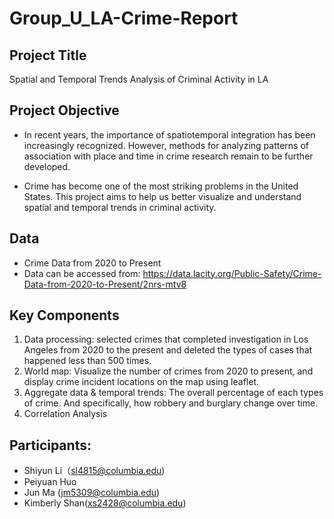 # Group_U_LA-Crime-Report

## Project Title
Spatial and Temporal Trends Analysis of Criminal Activity in LA


## Project Objective

* In recent years, the importance of spatiotemporal integration has been increasingly recognized. However, methods for analyzing patterns of association with place and time in crime research remain to be further developed.

* Crime has become one of the most striking problems in the United States. This project aims to help us better visualize and understand spatial and temporal trends in criminal activity.


## Data
* Crime Data from 2020 to Present
* Data can be accessed from: https://data.lacity.org/Public-Safety/Crime-Data-from-2020-to-Present/2nrs-mtv8


## Key Components
1. Data processing: selected crimes that completed investigation in Los Angeles from 2020 to the present and deleted the types of cases that happened less than 500 times.
2. World map: Visualize the number of crimes from 2020 to present, and display crime incident locations on the map using leaflet.
3. Aggregate data & temporal trends: The overall percentage of each types of crime. And specifically, how robbery and burglary change over time.
4. Correlation Analysis

## Participants: 
* Shiyun Li（sl4815@columbia.edu)
* Peiyuan Huo
* Jun Ma (jm5309@columbia.edu)
* Kimberly Shan(xs2428@columbia.edu)
